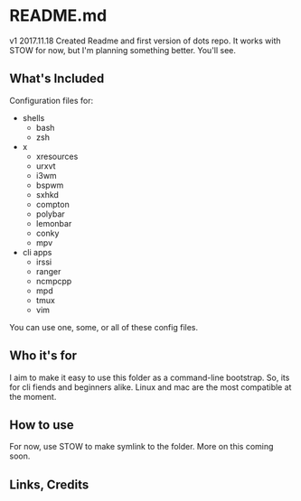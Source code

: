 # README.md

v1 2017.11.18
Created Readme and first version of dots repo. It works with STOW for now, but I'm planning something better. You'll see.

## What's Included
Configuration files for:

* shells
    - bash
    - zsh
* x
    - xresources
    - urxvt
    - i3wm
    - bspwm
    - sxhkd
    - compton
    - polybar
    - lemonbar
    - conky
    - mpv
* cli apps
    - irssi
    - ranger
    - ncmpcpp
    - mpd
    - tmux
    - vim

You can use one, some, or all of these config files.

## Who it's for
I aim to make it easy to use this folder as a command-line bootstrap. So, its for cli fiends and beginners alike. Linux and mac are the most compatible at the moment.

## How to use
For now, use STOW to make symlink to the folder. More on this coming soon.

## Links, Credits